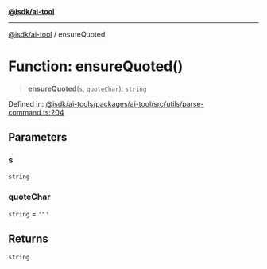 [**@isdk/ai-tool**](../README.md)

***

[@isdk/ai-tool](../globals.md) / ensureQuoted

# Function: ensureQuoted()

> **ensureQuoted**(`s`, `quoteChar`): `string`

Defined in: [@isdk/ai-tools/packages/ai-tool/src/utils/parse-command.ts:204](https://github.com/isdk/ai-tool.js/blob/209a87173b5eabb2f81db6ea9a6784f34c24e271/src/utils/parse-command.ts#L204)

## Parameters

### s

`string`

### quoteChar

`string` = `'"'`

## Returns

`string`
